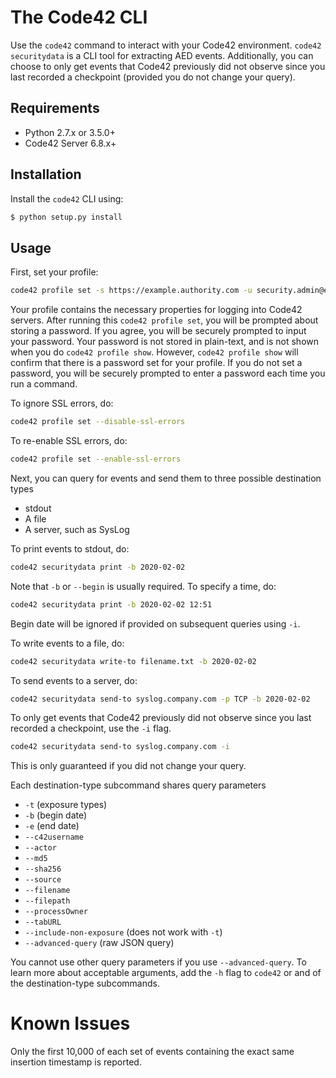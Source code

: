 # The Code42 CLI

Use the `code42` command to interact with your Code42 environment.
`code42 securitydata` is a CLI tool for extracting AED events.
Additionally, you can choose to only get events that Code42 previously did not observe since you last recorded a checkpoint
(provided you do not change your query).

## Requirements

- Python 2.7.x or 3.5.0+
- Code42 Server 6.8.x+

## Installation
Install the `code42` CLI using:

```bash
$ python setup.py install
```

## Usage

First, set your profile:
```bash
code42 profile set -s https://example.authority.com -u security.admin@example.com
```
Your profile contains the necessary properties for logging into Code42 servers.
After running this `code42 profile set`, you will be prompted about storing a password.
If you agree, you will be securely prompted to input your password.
Your password is not stored in plain-text, and is not shown when you do `code42 profile show`.
However, `code42 profile show` will confirm that there is a password set for your profile.
If you do not set a password, you will be securely prompted to enter a password each time you run a command.

To ignore SSL errors, do:
```bash
code42 profile set --disable-ssl-errors
```

To re-enable SSL errors, do:
```bash
code42 profile set --enable-ssl-errors
```

Next, you can query for events and send them to three possible destination types
* stdout
* A file
* A server, such as SysLog

To print events to stdout, do:
```bash
code42 securitydata print -b 2020-02-02
```

Note that `-b` or `--begin` is usually required.
To specify a time, do:

```bash
code42 securitydata print -b 2020-02-02 12:51
```
Begin date will be ignored if provided on subsequent queries using `-i`.

To write events to a file, do:
```bash
code42 securitydata write-to filename.txt -b 2020-02-02
```

To send events to a server, do:
```bash
code42 securitydata send-to syslog.company.com -p TCP -b 2020-02-02
```

To only get events that Code42 previously did not observe since you last recorded a checkpoint, use the `-i` flag.
```bash
code42 securitydata send-to syslog.company.com -i
```
This is only guaranteed if you did not change your query.


Each destination-type subcommand shares query parameters
* `-t` (exposure types)
* `-b` (begin date)
* `-e` (end date)
* `--c42username`
* `--actor`
* `--md5`
* `--sha256`
* `--source`
* `--filename`
* `--filepath`
* `--processOwner`
* `--tabURL`
* `--include-non-exposure` (does not work with `-t`)
* `--advanced-query` (raw JSON query)

You cannot use other query parameters if you use `--advanced-query`.
To learn more about acceptable arguments, add the `-h` flag to `code42` or and of the destination-type subcommands.


# Known Issues

Only the first 10,000 of each set of events containing the exact same insertion timestamp is reported.
